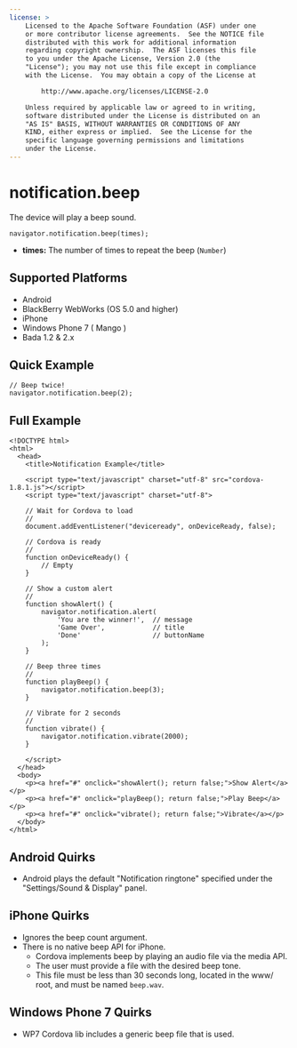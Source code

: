```yaml
---
license: >
    Licensed to the Apache Software Foundation (ASF) under one
    or more contributor license agreements.  See the NOTICE file
    distributed with this work for additional information
    regarding copyright ownership.  The ASF licenses this file
    to you under the Apache License, Version 2.0 (the
    "License"); you may not use this file except in compliance
    with the License.  You may obtain a copy of the License at

        http://www.apache.org/licenses/LICENSE-2.0

    Unless required by applicable law or agreed to in writing,
    software distributed under the License is distributed on an
    "AS IS" BASIS, WITHOUT WARRANTIES OR CONDITIONS OF ANY
    KIND, either express or implied.  See the License for the
    specific language governing permissions and limitations
    under the License.
---
```


notification.beep
=================

The device will play a beep sound.

    navigator.notification.beep(times);

- __times:__ The number of times to repeat the beep (`Number`)

Supported Platforms
-------------------

- Android
- BlackBerry WebWorks (OS 5.0 and higher)
- iPhone
- Windows Phone 7 ( Mango )
- Bada 1.2 & 2.x

Quick Example
-------------

    // Beep twice!
    navigator.notification.beep(2);

Full Example
------------

    <!DOCTYPE html>
    <html>
      <head>
        <title>Notification Example</title>

        <script type="text/javascript" charset="utf-8" src="cordova-1.8.1.js"></script>
        <script type="text/javascript" charset="utf-8">

        // Wait for Cordova to load
        //
        document.addEventListener("deviceready", onDeviceReady, false);

        // Cordova is ready
        //
        function onDeviceReady() {
            // Empty
        }

        // Show a custom alert
        //
        function showAlert() {
		    navigator.notification.alert(
		        'You are the winner!',  // message
		        'Game Over',            // title
		        'Done'                  // buttonName
		    );
        }

        // Beep three times
        //
        function playBeep() {
            navigator.notification.beep(3);
        }

        // Vibrate for 2 seconds
        //
        function vibrate() {
            navigator.notification.vibrate(2000);
        }

        </script>
      </head>
      <body>
        <p><a href="#" onclick="showAlert(); return false;">Show Alert</a></p>
        <p><a href="#" onclick="playBeep(); return false;">Play Beep</a></p>
        <p><a href="#" onclick="vibrate(); return false;">Vibrate</a></p>
      </body>
    </html>

Android Quirks
--------------

- Android plays the default "Notification ringtone" specified under the "Settings/Sound & Display" panel.

iPhone Quirks
-------------

- Ignores the beep count argument.
- There is no native beep API for iPhone.
  - Cordova implements beep by playing an audio file via the media API.
  - The user must provide a file with the desired beep tone.
  - This file must be less than 30 seconds long, located in the www/ root, and must be named `beep.wav`.

Windows Phone 7 Quirks
-------------

- WP7 Cordova lib includes a generic beep file that is used. 
